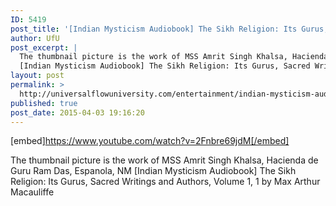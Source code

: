 ```yaml
---
ID: 5419
post_title: '[Indian Mysticism Audiobook] The Sikh Religion: Its Gurus, Sacred Writings and Authors, Volume 1, 1'
author: UfU
post_excerpt: |
  The thumbnail picture is the work of MSS Amrit Singh Khalsa, Hacienda de Guru Ram Das, Espanola, NM
  [Indian Mysticism Audiobook] The Sikh Religion: Its Gurus, Sacred Writings and Authors, Volume 1, 1 by Max Arthur Macauliffe
layout: post
permalink: >
  http://universalflowuniversity.com/entertainment/indian-mysticism-audiobook-the-sikh-religion-its-gurus-sacred-writings-and-authors-volume-1-1/
published: true
post_date: 2015-04-03 19:16:20
---
```

[embed]https://www.youtube.com/watch?v=2Fnbre69jdM[/embed]<br>
<p>The thumbnail picture is the work of MSS Amrit Singh Khalsa, Hacienda de Guru Ram Das, Espanola, NM
[Indian Mysticism Audiobook] The Sikh Religion: Its Gurus, Sacred Writings and Authors, Volume 1, 1 by Max Arthur Macauliffe</p>